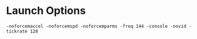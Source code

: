 # Launch Options

```
-noforcemaccel -noforcemspd -noforcemparms -freq 144 -console -novid -tickrate 128
```
